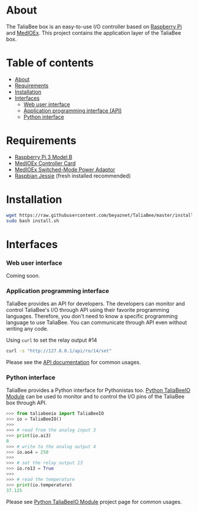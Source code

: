 About
=====
The TaliaBee box is an easy-to-use I/O controller based on [Raspberry Pi](https://www.raspberrypi.org/) and [MedIOEx](http://www.samm.com/en/medioex-raspberry-pi-industrial-controller-card). This project contains the application layer of the TaliaBee box.

Table of contents
=================

- [About](#about)
- [Requirements](#requirements)
- [Installation](#installation)
- [Interfaces](#interfaces)
    - [Web user interface](#web-user-interface)
    - [Application programming interface (API)](#application-programming-interface)
    - [Python interface](#python-interface)

Requirements
============
- [Raspberry Pi 3 Model B](https://www.raspberrypi.org/products/raspberry-pi-3-model-b/)
- [MedIOEx Controller Card](http://www.samm.com/en/medioex-raspberry-pi-industrial-controller-card)
- [MedIOEx Switched-Mode Power Adaptor](http://www.samm.com/en/medioex-ms-4024-switched-mode-power-adaptor-24-volt-1-5-amper-smps)
- [Raspbian Jessie](https://www.raspberrypi.org/downloads/raspbian/) (fresh installed recommended)

Installation
============
```bash
wget https://raw.githubusercontent.com/beyaznet/TaliaBee/master/installer/install.sh
sudo bash install.sh
```

Interfaces
==========

### Web user interface
Coming soon.

### Application programming interface
TaliaBee provides an API for developers. The developers can monitor and control TaliaBee's I/O through API using their favorite programming languages. Therefore, you don't need to know a specific programming language to use TaliaBee. You can communicate through API even without writing any code.

Using `curl` to set the relay output #14
```bash
curl -s "http://127.0.0.1/api/ro/14/set"
```

Please see the [API documentation](https://github.com/beyaznet/TaliaBee/blob/master/doc/api.md) for common usages.

### Python interface
TaliaBee provides a Python interface for Pythonistas too. [Python TaliaBeeIO Module](https://github.com/beyaznet/python-taliabeeio-module) can be used to monitor and to control the I/O pins of the TaliaBee box through API.

```python
>>> from taliabeeio import TaliaBeeIO
>>> io = TaliaBeeIO()
>>>
>>> # read from the analog input 3
>>> print(io.ai3)
0
>>> # write to the analog output 4
>>> io.ao4 = 250
>>>
>>> # set the relay output 13
>>> io.ro13 = True
>>>
>>> # read the temperature
>>> print(io.temperature)
37.125
```

Please see [Python TaliaBeeIO Module](https://github.com/beyaznet/python-taliabeeio-module) project page for common usages.

